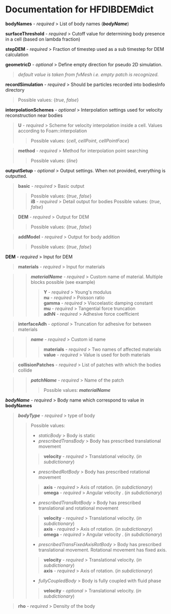 # Documentation for HFDIBDEMdict

**bodyNames** - *required* > List of body names (***bodyName***)

**surfaceThreshold** - *required* > Cutoff value for determining body presence in a cell (based on lambda fraction)

**stepDEM** - *required* > Fraction of timestep used as a sub timestep for DEM calculation

**geometricD** - *optional* > Define empty direction for pseudo 2D simulation.
> *default value is taken from fvMesh i.e. empty patch is recognized.*

**recordSimulation** - *required* > Should be particles recorded into bodiesInfo directory
> Possible values: {*true*, *false*}

**interpolationSchemes** - *optional* > Interpolation settings used for velocity reconstruction near bodies

> **U** - *required* > Scheme for velocity interpolation inside a cell. Values according to Foam::interpolation
>> Possible values: {*cell*, *cellPoint*, *cellPointFace*}

> **method** - *required* > Method for interpolation point searching
>> Possible values: {*line*}

**outputSetup** - *optional* > Output settings. When not provided, everything is outputted.

> **basic** - *required* > Basic output
>> Possible values: {*true*, *false*}  
> **iB** - *required* > Detail output for bodies
>> Possible values: {*true*, *false*}

> **DEM** - *required* > Output for DEM
>> Possible values: {*true*, *false*}

> **addModel** - *required* > Output for body addition
>> Possible values: {*true*, *false*}

**DEM** - *required* > Input for DEM

> **materials** - *required* > Input for materials

>> ***materialName*** - *required* > Custom name of material. Multiple blocks possible (see example)
>>> **Y** - *required* > Young's modulus  
>>> **nu** - *required* > Poisson ratio  
>>> **gamma** - *required* > Viscoelastic damping constant  
>>> **mu** - *required* > Tangential force truncation  
>>> **adhN** - *required* > Adhesive force coefficient

> **interfaceAdh** - *optional* > Truncation for adhesive for between materials

>> ***name*** - *required* > Custom id name
>>> **materials** - *required* > Two names of affected materials  
>>> **value** - *required* > Value is used for both materials

> **collisionPatches** - *required* > List of patches with which the bodies collide

>> ***patchName*** - *required* > Name of the patch
>>> Possible values: ***materialName***

***bodyName*** - *required* > Body name which correspond to value in **bodyNames**

> ***bodyType*** - *required* > type of body
>> Possible values:
>> - *staticBody* > Body is static
>> - *prescribedTransBody* > Body has prescribed translational movement
>>> **velocity** - *required* > Translational velocity. (*in subdictionary*)
>> - *prescribedRotBody* > Body has prescribed rotational movement
>>> **axis** - *required* > Axis of rotation. (*in subdictionary*)  
>>> **omega** - *required* > Angular velocity . (*in subdictionary*)
>> - *prescribedTransRotBody* > Body has prescribed translational and rotational movement
>>> **velocity** - *required* > Translational velocity. (*in subdictionary*)  
>>> **axis** - *required* > Axis of rotation. (*in subdictionary*)  
>>> **omega** - *required* > Angular velocity . (*in subdictionary*)
>> - *prescribedTransFixedAxisRotBody* > Body has prescribed translational movement. Rotational movement has fixed axis.
>>> **velocity** - *required* > Translational velocity. (*in subdictionary*)  
>>> **axis** - *required* > Axis of rotation. (*in subdictionary*)
>> - *fullyCoupledBody* > Body is fully coupled with fluid phase
>>> **velocity** - *optional* > Translational velocity. (*in subdictionary*)

> **rho** - *required* > Density of the body